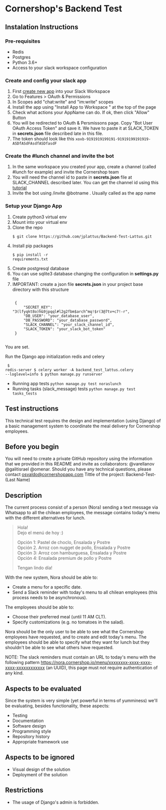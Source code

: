 
# Cornershop's Backend Test 

## Instalation Instructions

### Pre-requisites
- Redis
- Postgres
- Python 3.6+
- Access to your slack workspace configuration

### Create and config your slack app
1. First [create new app](https://api.slack.com/apps?new_app=1) into your Slack Workspace
2. Go to Features > OAuth & Permissions
3. In Scopes add "chat:write" and "im:write" scopes
4. Install the app using "Install App to Workspace " at the top of the page
5. Check what actions your AppName can do. If ok, then click "Allow" Button 
6. You will be redirected to OAuth & Persmissons page. Copy "Bot User OAuth Access Token" and save it. We have to paste it at SLACK_TOKEN in **secrets.json** file described late in this file.
7. The token should look like this `xoxb-9191919199191-91919199191919-ASDfASdFAsdfASDfasdF`

### Create the #lunch channel and invite the bot
1. In the same workspace you created your app, create a channel (called #lunch for example) and invite the Cornershop team
2. You will need the channel id to paste in **secrets.json** file at SLACK_CHANNEL described later. You can get the channel id using this [tutorial](https://es.wikihow.com/encontrar-el-ID-de-un-canal-en-Slack-en-una-PC-o-Mac)
3. Invite the bot using /invite @botname . Usually called as the app name

### Setup your Django App
1. Create python3 virtual env
2. Mount into your virtual env
3. Clone the repo 
    <pre><code>$ git clone https://github.com/jplattus/Backend-Test-Lattus.git</code></pre>
4. Install pip packages <pre><code>$ pip install -r requirements.txt</code></pre>
5. Create postgresql database 
6. You can use sqlite3 database changing the configuration in **settings.py** file
7. IMPORTANT: create a json file **secrets.json** in your project base directory with this structure
    <pre><code>
    {
        "SECRET_KEY": "3(lfyqkt8o)h&9jpqql#l2g2fbm$arch^mq!$r(3@7tv+c7!-r",
        "DB_USER": "your_database_user",
        "DB_PASSWORD": "your_database_password",
        "SLACK_CHANNEL": "your_slack_channel_id",
        "SLACK_TOKEN": "your_slack_bot_token"
    }
    </code></pre>


You are set.

Run the Django app initialization redis and celery 
    <pre><code>
$ redis-server
$ celery worker -A backend_test_lattus.celery --loglevel=info
$ python manage.py runserver
    </code></pre>

- Running app tests `python manage.py test noraslunch` 
- Running tasks (slack_message) tests `python manage.py test tasks_tests` 




## Test instructions 

This technical test requires the design and implementation (using Django) of a basic management system to coordinate the meal delivery for Cornershop employees.

## Before you begin

You will need to create a private GitHub repository using the information that we provided in this README and invite as collaborators: @varellanov @galitisrael @omenar.
Should you have any technical questions, please contact osvaldo@cornershopapp.com
Tittle of the project: Backend-Test-(Last Name)

## Description

The current process consist of a person (Nora) sending a text message via Whatsapp to all the chilean employees, the message contains today's menu with the different alternatives for lunch. 

> Hola!  
> Dejo el menú de hoy :)
>
> Opción 1: Pastel de choclo, Ensalada y Postre  
> Opción 2. Arroz con nugget de pollo, Ensalada y Postre  
> Opción 3: Arroz con hamburguesa, Ensalada y Postre  
> Opción 4: Ensalada premium de pollo y Postre  
>
> Tengan lindo día!

With the new system, Nora should be able to:

- Create a menu for a specific date.
- Send a Slack reminder with today's menu to all chilean employees (this process needs to be asynchronous).

The employees should be able to:

- Choose their preferred meal (until 11 AM CLT).
- Specify customizations (e.g. no tomatoes in the salad).

Nora should be the only user to be able to see what the Cornershop employees have requested, and to create and edit today's menu. The employees should be able to specify what they want for lunch but they shouldn't be able to see what others have requested. 

NOTE: The slack reminders must contain an URL to today's menu with the following pattern https://nora.cornershop.io/menu/xxxxxxxx-xxxx-xxxx-xxxx-xxxxxxxxxxxx (an UUID), this page must not require authentication of any kind.

## Aspects to be evaluated

Since the system is very simple (yet powerful in terms of yumminess) we'll be evaluating, besides functionality, these aspects:

- Testing
- Documentation
- Software design
- Programming style
- Repository history
- Appropriate framework use

## Aspects to be ignored

- Visual design of the solution
- Deployment of the solution

## Restrictions

- The usage of Django's admin is forbidden.
